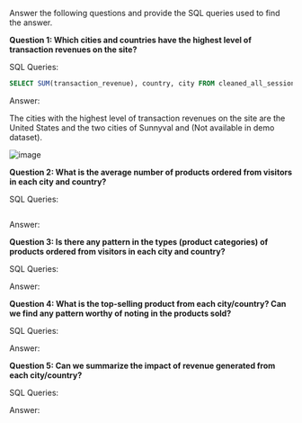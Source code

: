 Answer the following questions and provide the SQL queries used to find the answer.

    
**Question 1: Which cities and countries have the highest level of transaction revenues on the site?**


SQL Queries:

```sql
SELECT SUM(transaction_revenue), country, city FROM cleaned_all_sessions GROUP BY country, city ORDER BY SUM(transaction_revenue) DESC, country, city 
 ```

Answer:

The cities with the highest level of transaction revenues on the site are the United States and the two cities of Sunnyval and (Not available in demo dataset).

![image](https://github.com/Christopher-DSA/SQL-Project/assets/132075292/20f9ddd2-83ec-4235-ad10-c1fefc3c1c4a)

**Question 2: What is the average number of products ordered from visitors in each city and country?**


SQL Queries:

```sql

 ```

Answer:





**Question 3: Is there any pattern in the types (product categories) of products ordered from visitors in each city and country?**


SQL Queries:



Answer:





**Question 4: What is the top-selling product from each city/country? Can we find any pattern worthy of noting in the products sold?**


SQL Queries:



Answer:





**Question 5: Can we summarize the impact of revenue generated from each city/country?**

SQL Queries:



Answer:







